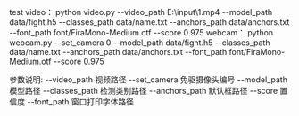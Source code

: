 test
video：
python video.py --video_path E:\input\1.mp4 --model_path data/fight.h5 --classes_path data/name.txt --anchors_path data/anchors.txt --font_path font/FiraMono-Medium.otf --score 0.975
webcam：
python webcam.py --set_camera 0 --model_path data/fight.h5 --classes_path data/name.txt --anchors_path data/anchors.txt --font_path font/FiraMono-Medium.otf --score 0.975

参数说明:
    --video_path 视频路径
    --set_camera 免驱摄像头编号
    --model_path 模型路径
    --classes_path 检测类别路径
    --anchors_path 默认框路径
    --score 置信度
    --font_path 窗口打印字体路径